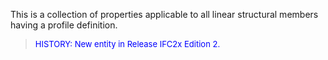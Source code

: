 This is a collection of properties applicable to all linear structural members having a profile definition.

> <font color="#0000FF" size="-1">HISTORY: New entity in Release
		IFC2x Edition 2.</font>